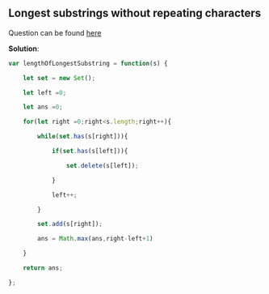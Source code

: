 ## Longest substrings without repeating characters 

Question can be found [here](https://leetcode.com/problems/longest-substring-without-repeating-characters/)

**Solution**:

```js
var lengthOfLongestSubstring = function(s) {

    let set = new Set();

    let left =0;

    let ans =0;

    for(let right =0;right<s.length;right++){

        while(set.has(s[right])){

            if(set.has(s[left])){

                set.delete(s[left]);

            }

            left++;

        }

        set.add(s[right]);

        ans = Math.max(ans,right-left+1)

    }

    return ans;

};
```

